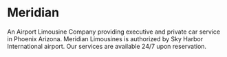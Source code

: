 Meridian
========

An Airport Limousine Company providing executive and private car service in Phoenix Arizona. Meridian Limousines is authorized by Sky Harbor International airport. Our services are available 24/7 upon reservation.